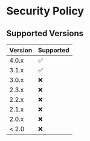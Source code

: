 # Security Policy

## Supported Versions

| Version | Supported          |
| ------- | ------------------ |
| 4.0.x   | :white_check_mark: |
| 3.1.x   | :white_check_mark: |
| 3.0.x   | :x:                |
| 2.3.x   | :x:                |
| 2.2.x   | :x:                |
| 2.1.x   | :x:                |
| 2.0.x   | :x:                |
| < 2.0   | :x:                |
